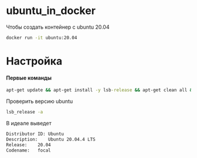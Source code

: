 # ubuntu_in_docker

Чтобы создать контейнер с ubuntu 20.04
```cmd
docker run -it ubuntu:20.04
```

# Настройка

#### Первые команды 

```cmd
apt-get update && apt-get install -y lsb-release && apt-get clean all && apt -y install python3-pip
```
Проверить версию ubuntu

```cmd
lsb_release -a
```

В идеале выведет

```cmd
Distributor ID:	Ubuntu
Description:	Ubuntu 20.04.4 LTS
Release:	20.04
Codename:	focal

```
